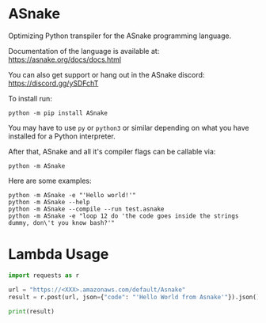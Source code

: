 # ASnake
Optimizing Python transpiler for the ASnake programming language.

Documentation of the language is available at: https://asnake.org/docs/docs.html

You can also get support or hang out in the ASnake discord: https://discord.gg/ySDFchT

To install run:
```console
python -m pip install ASnake
```
You may have to use `py` or `python3` or similar depending on what you have installed for a Python interpreter.

After that, ASnake and all it's compiler flags can be callable via:
```console
python -m ASnake
```
Here are some examples:
```console
python -m ASnake -e "'Hello world!'"
python -m ASnake --help
python -m ASnake --compile --run test.asnake
python -m ASnake -e "loop 12 do 'the code goes inside the strings dummy, don\'t you know bash?'"
```

# Lambda Usage

```py
import requests as r

url = "https://<XXX>.amazonaws.com/default/Asnake"
result = r.post(url, json={"code": "'Hello World from Asnake'"}).json()

print(result)
```
